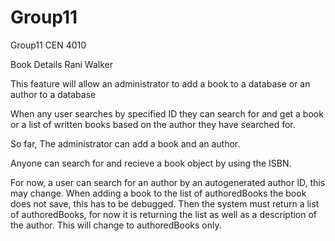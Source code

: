 # Group11
Group11 CEN 4010

Book Details
Rani Walker

This feature will allow an administrator to add a book to a database or an author to a database

When any user searches by specified ID they can search for and get a book or a list of written books based on the author they have searched for.

So far, The administrator can add a book and an author.

Anyone can search for and recieve a book object by using the ISBN.

For now, a user can search for an author by an autogenerated author ID, this may change.
When adding a book to the list of authoredBooks the book does not save, this has to be debugged.
Then the system must return a list of authoredBooks, for now it is returning the list as well as a description of the author.  This will change to authoredBooks only.
